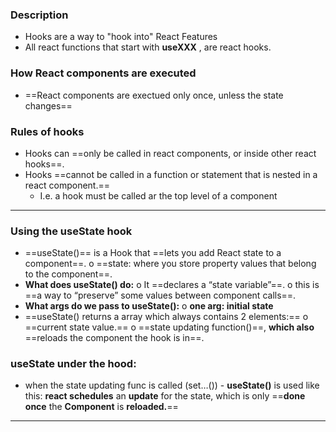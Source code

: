### Description
- Hooks are a way to "hook into" React Features
- All react functions that start with **useXXX** , are react hooks.

### How React components are executed
- ==React components are exectued only once, unless the state changes==

### Rules of hooks
- Hooks can ==only be called in react components, or inside other react hooks==.
- Hooks ==cannot be called in a function or statement that is nested in a react component.==
	- I.e. a hook must be called ar the top level of a component
----
### Using the useState hook
- ==useState()== is a Hook that ==lets you add React state to a component==.
	o	==state: where you store property values that belong to the component==.
- **What does useState() do:**
	o	It ==declares a “state variable”==.
	o	this is ==a way to “preserve” some values between component calls==.
- **What args do we pass to useState():**
	o	**one arg: initial state**
- ==useState() returns a array which always contains 2 elements:==
	o	==current state value.==
	o	==state updating function()==, **which also** ==reloads the component the hook is in==.

### useState under the hood:
- when the state updating func is called (set…()) - **useState()** is used like this: **react schedules** an **update** for the state, which is only ==**done once** the **Component** is **reloaded.**==
---